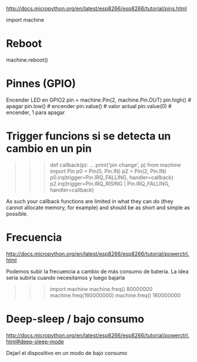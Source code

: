 http://docs.micropython.org/en/latest/esp8266/esp8266/tutorial/pins.html

import machine

# Reboot
machine.reboot()

# Pinnes (GPIO)
Encender LED en GPIO2
pin = machine.Pin(2, machine.Pin.OUT)
pin.high() # apagar
pin.low() # encender
pin.value() # valor actual
pin.value(0) # encender, 1 para apagar

# Trigger funcions si se detecta un cambio en un pin
>>> def callback(p):
...     print('pin change', p)
>>> from machine import Pin
>>> p0 = Pin(0, Pin.IN)
>>> p2 = Pin(2, Pin.IN)
>>> p0.irq(trigger=Pin.IRQ_FALLING, handler=callback)
>>> p2.irq(trigger=Pin.IRQ_RISING | Pin.IRQ_FALLING, handler=callback)

As such your callback functions are limited in what they can do (they cannot allocate memory, for example) and should be as short and simple as possible.


# Frecuencia
http://docs.micropython.org/en/latest/esp8266/esp8266/tutorial/powerctrl.html

Podemos subir la frecuencia a cambio de más consumo de bateria.
La idea seria subirla cuando necesitamos y luego bajarla

>>> import machine
>>> machine.freq()
80000000
>>> machine.freq(160000000)
>>> machine.freq()
160000000



# Deep-sleep / bajo consumo
http://docs.micropython.org/en/latest/esp8266/esp8266/tutorial/powerctrl.html#deep-sleep-mode

Dejarl el dispositivo en un modo de bajo consumo

